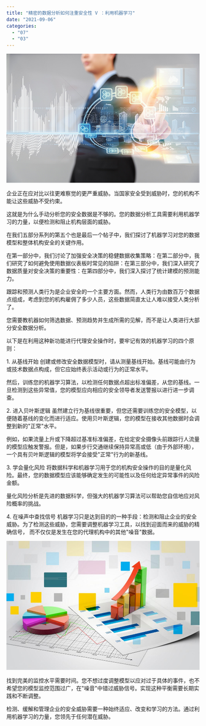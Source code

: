 ```yaml
---
title: "精密的数据分析如何注重安全性 V ：利用机器学习"
date: "2021-09-06"
categories: 
  - "07"
  - "03"
---
```


![R3625208d468974dcd21ad86b8529992f](images/r3625208d468974dcd21ad86b8529992f.jpeg)

企业正在应对比以往更难察觉的更严重威胁。当国家安全受到威胁时，您的机构不能让这些威胁不受约束。

这就是为什么手动分析您的安全数据是不够的。您的数据分析工具需要利用机器学习的力量，以便检测和阻止机构层面的威胁。

在我们五部分系列的第五个也是最后一个帖子中，我们探讨了机器学习对您的数据模型和整体机构安全的关键作用。

在第一部分中，我们讨论了加强安全决策的稳健数据收集策略：在第二部分中，我们研究了如何避免使用数据仪表板时常见的陷阱：在第三部分中，我们深入研究了数据质量对安全决策的重要性：在第四部分中，我们深入探讨了统计建模的预测能力。

跟踪和预测人类行为是企业安全的一个主要方面。然而，人类行为由数百万个数据点组成，考虑到您的机构雇佣了多少人员，这些数据简直太让人难以接受人类分析了。

您需要教机器如何筛选数据、预测趋势并生成所需的见解，而不是让人类进行大部分安全数据分析。

以下是在利用这种新功能进行代理安全操作时，要牢记有效的机器学习的四个原则：

1\. 从基线开始 创建或修改安全数据模型时，请从测量基线开始。基线可能由行为或技术数据点构成，但它应始终表示活动或行为的正常水平。

然后，训练您的机器学习算法，以检测任何数据点超出标准偏差，从您的基线。一旦检测到这些异常值，您的模型应向相应的安全领导者发送警报以进行进一步调查。

2\. 进入贝叶斯逻辑 虽然建立行为基线很重要，但您还需要训练您的安全模型，以便随着基线的变化而进行适应。使用贝叶斯逻辑，您的模型在接收其他数据时会调整到新的"正常"水平。

例如，如果流量上升或下降超过基准标准偏差，在给定安全摄像头前跟踪行人流量的模型应触发警报。但是，如果步行交通继续保持异常高或低（由于外部环境），一个具有贝叶斯逻辑的模型将学会接受"正常"行为的新基线。

3\. 学会量化风险 将数据科学和机器学习用于您的机构安全操作的目的是量化风险。最终，您的数据模型应该能够确定发生的可能性以及任何给定异常事件的风险金额。

量化风险分析是先进的数据科学，但强大的机器学习算法可以帮助您自信地应对风险概率的挑战。

4\. 在噪声中查找信号 机器学习只是达到目的的一种手段：检测和阻止企业的安全威胁。为了检测这些威胁，您需要调整机器学习工具，以找到迎面而来的威胁的精确信号， 而不仅仅是发生在您的代理机构中的其他"噪音"数据。

![æ°æ®çå¸åº](images/aeaercaao.jpeg)

找到完美的监控水平需要时间。您不想过度调整模型以应对过于具体的事件，也不希望您的模型监控范围过广，在"噪音"中错过威胁信号。实现这种平衡需要长期实践和不断调整。

检测、缓解和管理企业的安全威胁需要一种始终适应、改变和学习的方法。通过利用机器学习的力量，您领先于任何潜在威胁。
